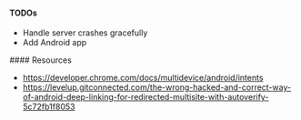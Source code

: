#### TODOs

- Handle server crashes gracefully
- Add Android app

#### Resources

- https://developer.chrome.com/docs/multidevice/android/intents
- https://levelup.gitconnected.com/the-wrong-hacked-and-correct-way-of-android-deep-linking-for-redirected-multisite-with-autoverify-5c72fb1f8053
